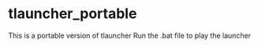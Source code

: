 # tlauncher_portable
This is a portable version of tlauncher
Run the .bat file to play the launcher
